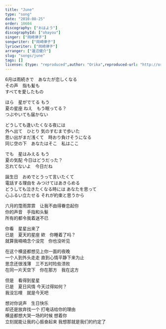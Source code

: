 ```yaml
---
title: "June"
type: "song"
date: "2010-08-25"
order: 10604
discography: ["おはよう"]
discographyId: ["ohayou"]
singer: ["岡崎律子"]
songwriter: ["岡崎律子"]
lyricwriter: ["岡崎律子"]
arranger: ["蓮沼健介"]
slug: "songs/june"
tags: []
license: {type: "reproduced",author: "Orika",reproduced-url: "http://orikamushi.myweb.hinet.net/",reproduced-website: "織歌蟲網站"}
---
```


6月は雨続きで　あなたが恋しくなる   
その声　指も髪も　  
すべてを愛したもの   
  
ほら　星がでてる もう　  
夏の星座 ねえ　もう眠ってる？   
つぶやいても届かない   
  
どうしても逢いたくなる夜には   
外へ出て　ひとり 気のすむまで歩いた   
思い出がまだ浅くて　時おり負けそうになる   
同じ空の下　あなたはそこ　私はここ   
  
でも　星はみえる もう　  
夏の気配 今日はどうだった？   
忘れてないよ　今日だね   
  
誕生日　おめでとうって言いたくて   
電話する理由を みつけてはあきらめる   
どうしても泣きたくなる時には あなたを思って　  
心ふるい立たせる それが約束と思うから  
  
六月的霪雨霏霏　让我不由得眷恋起你   
你的声音　手指和头髮　  
所有的都令我着迷不已   
  
你看　星星出来了   
已是　夏天的星座 欸　你睡着了吗？   
就算我喃喃念个没完　你也没听见   
  
在这个横竖都想见上你一面的夜晚   
一个人到外头走走 直到心情平静下来为止   
思念还很浅薄　三不五时险些溃败   
在同一片天空下　你在那方　我在这方   
  
但是　看得到星星   
已是　夏日风情 今天过得如何？   
我没忘哩　就是今天吧   
  
想对你说声　生日快乐   
却还是放弃找一个 打电话给你的理由   
横竖都想大哭一场的时候 想着你　  
立刻就能让我的心振奋起来 我想那就是我们的约定了
